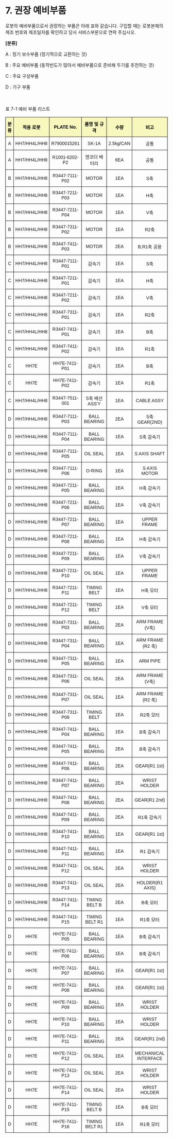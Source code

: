 ﻿# 7. 권장 예비부품

로봇의 예비부품으로서 권장하는 부품은 아래 표와 같습니다. 구입할 때는 로봇본체의 제조 번호와 제조일자를 확인하고 당사 서비스부문으로 연락 주십시오.

<b>[분류]</b>

A : 정기 보수부품 (정기적으로 교환하는 것)

B : 주요 예비부품 (동작빈도가 많아서 예비부품으로 준비해 두기를 추천하는 것)

C : 주요 구성부품

D : 기구 부품

<br></br>
표 7-1 예비 부품 리스트
<style type="text/css">
.tg  {border-collapse:collapse;border-spacing:0;}
.tg td{border-color:black;border-style:solid;border-width:1px;font-family:Arial, sans-serif;font-size:14px;
  overflow:hidden;padding:10px 5px;word-break:normal;}
.tg th{border-color:black;border-style:solid;border-width:1px;font-family:Arial, sans-serif;font-size:14px;
  font-weight:normal;overflow:hidden;padding:10px 5px;word-break:normal;}
.tg .tg-jafi{background-color:#f8f8be;color:#000000;font-weight:bold;text-align:center;vertical-align:middle}
.tg .tg-nrix{text-align:center;vertical-align:middle}
</style>
<table class="tg">
<thead>
  <tr>
    <th class="tg-jafi">분류</th>
    <th class="tg-jafi">적용 로봇</th>
    <th class="tg-jafi">PLATE No.</th>
    <th class="tg-jafi">품명 및 규격</th>
    <th class="tg-jafi">수량</th>
    <th class="tg-jafi">비고</th>
  </tr>
</thead>
<tbody>
  <tr>
    <td class="tg-nrix">A</td>
    <td class="tg-nrix">HH7/HH4L/HH8</td>
    <td class="tg-nrix">R7900015261</td>
    <td class="tg-nrix">SK-1A</td>
    <td class="tg-nrix">2.5kg/CAN</td>
    <td class="tg-nrix">공통</td>
  </tr>
  <tr>
    <td class="tg-nrix">A</td>
    <td class="tg-nrix">HH7/HH4L/HH8</td>
    <td class="tg-nrix">R1001-6202-P2</td>
    <td class="tg-nrix">엔코더 배터리</td>
    <td class="tg-nrix">6EA</td>
    <td class="tg-nrix">공통</td>
  </tr>
  <tr>
    <td class="tg-nrix">B</td>
    <td class="tg-nrix">HH7/HH4L/HH8</td>
    <td class="tg-nrix">R3447-7111-P02</td>
    <td class="tg-nrix">MOTOR</td>
    <td class="tg-nrix">1EA</td>
    <td class="tg-nrix">S축</td>
  </tr>
  <tr>
    <td class="tg-nrix">B</td>
    <td class="tg-nrix">HH7/HH4L/HH8</td>
    <td class="tg-nrix">R3447-7211-P03</td>
    <td class="tg-nrix">MOTOR</td>
    <td class="tg-nrix">1EA</td>
    <td class="tg-nrix">H축</td>
  </tr>
  <tr>
    <td class="tg-nrix">B</td>
    <td class="tg-nrix">HH7/HH4L/HH8</td>
    <td class="tg-nrix">R3447-7211-P04</td>
    <td class="tg-nrix">MOTOR</td>
    <td class="tg-nrix">1EA</td>
    <td class="tg-nrix">V축</td>
  </tr>
  <tr>
    <td class="tg-nrix">B</td>
    <td class="tg-nrix">HH7/HH4L/HH8</td>
    <td class="tg-nrix">R3447-7311-P02</td>
    <td class="tg-nrix">MOTOR</td>
    <td class="tg-nrix">1EA</td>
    <td class="tg-nrix">R2축</td>
  </tr>
   <tr>
    <td class="tg-nrix">B</td>
    <td class="tg-nrix">HH7/HH4L/HH8</td>
    <td class="tg-nrix">R3447-7411-P03</td>
    <td class="tg-nrix">MOTOR</td>
    <td class="tg-nrix">2EA</td>
    <td class="tg-nrix">B,R1축 공용</td>
  </tr>
  <tr>
    <td class="tg-nrix">C</td>
    <td class="tg-nrix">HH7/HH4L/HH8</td>
    <td class="tg-nrix">R3447-7111-P01</td>
    <td class="tg-nrix">감속기</td>
    <td class="tg-nrix">1EA</td>
    <td class="tg-nrix">S축</td>
  </tr>
  <tr>
    <td class="tg-nrix">C</td>
    <td class="tg-nrix">HH7/HH4L/HH8</td>
    <td class="tg-nrix">R3447-7211-P01</td>
    <td class="tg-nrix">감속기</td>
    <td class="tg-nrix">1EA</td>
    <td class="tg-nrix">H축</td>
  </tr>
  <tr>
    <td class="tg-nrix">C</td>
    <td class="tg-nrix">HH7/HH4L/HH8</td>
    <td class="tg-nrix">R3447-7211-P02</td>
    <td class="tg-nrix">감속기</td>
    <td class="tg-nrix">1EA</td>
    <td class="tg-nrix">V축</td>
  </tr>
  <tr>
    <td class="tg-nrix">C</td>
    <td class="tg-nrix">HH7/HH4L/HH8</td>
    <td class="tg-nrix">R3447-7311-P01</td>
    <td class="tg-nrix">감속기</td>
    <td class="tg-nrix">1EA</td>
    <td class="tg-nrix">R2축</td>
  </tr>
  <tr>
    <td class="tg-nrix">C</td>
    <td class="tg-nrix">HH7/HH4L/HH8</td>
    <td class="tg-nrix">R3447-7411-P01</td>
    <td class="tg-nrix">감속기</td>
    <td class="tg-nrix">1EA</td>
    <td class="tg-nrix">B축</td>
  </tr>
  <tr>
    <td class="tg-nrix">C</td>
    <td class="tg-nrix">HH7/HH4L/HH8</td>
    <td class="tg-nrix">R3447-7411-P02</td>
    <td class="tg-nrix">감속기</td>
    <td class="tg-nrix">1EA</td>
    <td class="tg-nrix">R1축</td>
  </tr>
  <tr>
    <td class="tg-nrix">C</td>
    <td class="tg-nrix">HH7E</td>
    <td class="tg-nrix">HH7E-7411-P01</td>
    <td class="tg-nrix">감속기</td>
    <td class="tg-nrix">1EA</td>
    <td class="tg-nrix">B축</td>
  </tr>
  <tr>
    <td class="tg-nrix">C</td>
    <td class="tg-nrix">HH7E</td>
    <td class="tg-nrix">HH7E-7411-P02</td>
    <td class="tg-nrix">감속기</td>
    <td class="tg-nrix">1EA</td>
    <td class="tg-nrix">R1축</td>
  </tr>
  <tr>
    <td class="tg-nrix">C</td>
    <td class="tg-nrix">HH7/HH4L/HH8</td>
    <td class="tg-nrix">R3447-7511-001</td>
    <td class="tg-nrix">S축 배선 ASS'Y</td>
    <td class="tg-nrix">1EA</td>
    <td class="tg-nrix">CABLE ASSY</td>
  </tr>
  <tr>
    <td class="tg-nrix">D</td>
    <td class="tg-nrix">HH7/HH4L/HH8</td>
    <td class="tg-nrix">R3447-7111-P03</td>
    <td class="tg-nrix">BALL BEARING</td>
    <td class="tg-nrix">2EA</td>
    <td class="tg-nrix">S축 GEAR(2ND)</td>
  </tr>
  <tr>
    <td class="tg-nrix">D</td>
    <td class="tg-nrix">HH7/HH4L/HH8</td>
    <td class="tg-nrix">R3447-7111-P04</td>
    <td class="tg-nrix">BALL BEARING</td>
    <td class="tg-nrix">1EA</td>
    <td class="tg-nrix">S축 감속기</td>
  </tr>
  <tr>
    <td class="tg-nrix">D</td>
    <td class="tg-nrix">HH7/HH4L/HH8</td>
    <td class="tg-nrix">R3447-7111-P05</td>
    <td class="tg-nrix">OIL SEAL</td>
    <td class="tg-nrix">1EA</td>
    <td class="tg-nrix">S AXIS SHAFT</td>
  </tr>
  <tr>
    <td class="tg-nrix">D</td>
    <td class="tg-nrix">HH7/HH4L/HH8</td>
    <td class="tg-nrix">R3447-7111-P06</td>
    <td class="tg-nrix">O-RING</td>
    <td class="tg-nrix">1EA</td>
    <td class="tg-nrix">S AXIS MOTOR</td>
  </tr>
    <tr>
    <td class="tg-nrix">D</td>
    <td class="tg-nrix">HH7/HH4L/HH8</td>
    <td class="tg-nrix">R3447-7211-P05</td>
    <td class="tg-nrix">BALL BEARING</td>
    <td class="tg-nrix">1EA</td>
    <td class="tg-nrix">H축 감속기</td>
  </tr>
    <tr>
    <td class="tg-nrix">D</td>
    <td class="tg-nrix">HH7/HH4L/HH8</td>
    <td class="tg-nrix">R3447-7211-P06</td>
    <td class="tg-nrix">BALL BEARING</td>
    <td class="tg-nrix">1EA</td>
    <td class="tg-nrix">V축 감속기</td>
  </tr>
    <tr>
    <td class="tg-nrix">D</td>
    <td class="tg-nrix">HH7/HH4L/HH8</td>
    <td class="tg-nrix">R3447-7211-P07</td>
    <td class="tg-nrix">BALL BEARING</td>
    <td class="tg-nrix">1EA</td>
    <td class="tg-nrix">UPPER FRAME</td>
  </tr>
    <tr>
    <td class="tg-nrix">D</td>
    <td class="tg-nrix">HH7/HH4L/HH8</td>
    <td class="tg-nrix">R3447-7211-P08</td>
    <td class="tg-nrix">BALL BEARING</td>
    <td class="tg-nrix">1EA</td>
    <td class="tg-nrix">H축 감속기</td>
  </tr>
    <tr>
    <td class="tg-nrix">D</td>
    <td class="tg-nrix">HH7/HH4L/HH8</td>
    <td class="tg-nrix">R3447-7211-P09</td>
    <td class="tg-nrix">BALL BEARING</td>
    <td class="tg-nrix">1EA</td>
    <td class="tg-nrix">V축 감속기</td>
  </tr>
  <tr>
    <td class="tg-nrix">D</td>
    <td class="tg-nrix">HH7/HH4L/HH8</td>
    <td class="tg-nrix">R3447-7211-P10</td>
    <td class="tg-nrix">OIL SEAL</td>
    <td class="tg-nrix">1EA</td>
    <td class="tg-nrix">UPPER FRAME</td>
  </tr>
  <tr>
    <td class="tg-nrix">D</td>
    <td class="tg-nrix">HH7/HH4L/HH8</td>
    <td class="tg-nrix">R3447-7211-P11</td>
    <td class="tg-nrix">TIMING BELT</td>
    <td class="tg-nrix">1EA</td>
    <td class="tg-nrix">H축 모터</td>
  </tr>
  <tr>
    <td class="tg-nrix">D</td>
    <td class="tg-nrix">HH7/HH4L/HH8</td>
    <td class="tg-nrix">R3447-7211-P12</td>
    <td class="tg-nrix">TIMING BELT</td>
    <td class="tg-nrix">1EA</td>
    <td class="tg-nrix">V축 모터</td>
  </tr>
  <tr>
    <td class="tg-nrix">D</td>
    <td class="tg-nrix">HH7/HH4L/HH8</td>
    <td class="tg-nrix">R3447-7311-P03</td>
    <td class="tg-nrix">BALL BEARING</td>
    <td class="tg-nrix">2EA</td>
    <td class="tg-nrix">ARM FRAME (V축)</td>
  </tr>
    <tr>
    <td class="tg-nrix">D</td>
    <td class="tg-nrix">HH7/HH4L/HH8</td>
    <td class="tg-nrix">R3447-7311-P04</td>
    <td class="tg-nrix">BALL BEARING</td>
    <td class="tg-nrix">1EA</td>
    <td class="tg-nrix">ARM FRAME (R2 축)</td>
  </tr>
    <tr>
    <td class="tg-nrix">D</td>
    <td class="tg-nrix">HH7/HH4L/HH8</td>
    <td class="tg-nrix">R3447-7311-P05</td>
    <td class="tg-nrix">BALL BEARING</td>
    <td class="tg-nrix">1EA</td>
    <td class="tg-nrix">ARM PIPE</td>
  </tr>
    <tr>
    <td class="tg-nrix">D</td>
    <td class="tg-nrix">HH7/HH4L/HH8</td>
    <td class="tg-nrix">R3447-7311-P06</td>
    <td class="tg-nrix">OIL SEAL</td>
    <td class="tg-nrix">2EA</td>
    <td class="tg-nrix">ARM FRAME (V축)</td>
  </tr>
    <tr>
    <td class="tg-nrix">D</td>
    <td class="tg-nrix">HH7/HH4L/HH8</td>
    <td class="tg-nrix">R3447-7311-P07</td>
    <td class="tg-nrix">OIL SEAL</td>
    <td class="tg-nrix">1EA</td>
    <td class="tg-nrix">ARM FRAME (R2 축)</td>
  </tr>
  <tr>
    <td class="tg-nrix">D</td>
    <td class="tg-nrix">HH7/HH4L/HH8</td>
    <td class="tg-nrix">R3447-7311-P08</td>
    <td class="tg-nrix">TIMING BELT</td>
    <td class="tg-nrix">1EA</td>
    <td class="tg-nrix">R2축 모터</td>
  </tr>
    <tr>
    <td class="tg-nrix">D</td>
    <td class="tg-nrix">HH7/HH4L/HH8</td>
    <td class="tg-nrix">R3447-7411-P04</td>
    <td class="tg-nrix">BALL BEARING</td>
    <td class="tg-nrix">1EA</td>
    <td class="tg-nrix">B축 감속기</td>
  </tr>
    <tr>
    <td class="tg-nrix">D</td>
    <td class="tg-nrix">HH7/HH4L/HH8</td>
    <td class="tg-nrix">R3447-7411-P05</td>
    <td class="tg-nrix">BALL BEARING</td>
    <td class="tg-nrix">2EA</td>
    <td class="tg-nrix">B축 감속기</td>
  </tr>
      <tr>
    <td class="tg-nrix">D</td>
    <td class="tg-nrix">HH7/HH4L/HH8</td>
    <td class="tg-nrix">R3447-7411-P06</td>
    <td class="tg-nrix">BALL BEARING</td>
    <td class="tg-nrix">2EA</td>
    <td class="tg-nrix">GEAR(R1 1st)</td>
  </tr>
    <tr>
    <td class="tg-nrix">D</td>
    <td class="tg-nrix">HH7/HH4L/HH8</td>
    <td class="tg-nrix">R3447-7411-P07</td>
    <td class="tg-nrix">BALL BEARING</td>
    <td class="tg-nrix">2EA</td>
    <td class="tg-nrix">WRIST HOLDER</td>
  </tr>
    <tr>
    <td class="tg-nrix">D</td>
    <td class="tg-nrix">HH7/HH4L/HH8</td>
    <td class="tg-nrix">R3447-7411-P08</td>
    <td class="tg-nrix">BALL BEARING</td>
    <td class="tg-nrix">2EA</td>
    <td class="tg-nrix">GEAR(R1 2nd)</td>
  </tr>
    <tr>
    <td class="tg-nrix">D</td>
    <td class="tg-nrix">HH7/HH4L/HH8</td>
    <td class="tg-nrix">R3447-7411-P09</td>
    <td class="tg-nrix">BALL BEARING</td>
    <td class="tg-nrix">2EA</td>
    <td class="tg-nrix">R1축 감속기</td>
  </tr>
    <tr>
    <td class="tg-nrix">D</td>
    <td class="tg-nrix">HH7/HH4L/HH8</td>
    <td class="tg-nrix">R3447-7411-P10</td>
    <td class="tg-nrix">BALL BEARING</td>
    <td class="tg-nrix">1EA</td>
    <td class="tg-nrix">GEAR(R1 1st)</td>
  </tr>
    <tr>
    <td class="tg-nrix">D</td>
    <td class="tg-nrix">HH7/HH4L/HH8</td>
    <td class="tg-nrix">R3447-7411-P11</td>
    <td class="tg-nrix">BALL BEARING</td>
    <td class="tg-nrix">1EA</td>
    <td class="tg-nrix">R1 감속기</td>
  </tr>
    <tr>
    <td class="tg-nrix">D</td>
    <td class="tg-nrix">HH7/HH4L/HH8</td>
    <td class="tg-nrix">R3447-7411-P12</td>
    <td class="tg-nrix">OIL SEAL</td>
    <td class="tg-nrix">2EA</td>
    <td class="tg-nrix">WRIST HOLDER</td>
  </tr>
    <tr>
    <td class="tg-nrix">D</td>
    <td class="tg-nrix">HH7/HH4L/HH8</td>
    <td class="tg-nrix">R3447-7411-P13</td>
    <td class="tg-nrix">OIL SEAL</td>
    <td class="tg-nrix">2EA</td>
    <td class="tg-nrix">HOLDER(R1 AXIS)</td>
  </tr>
  <tr>
    <td class="tg-nrix">D</td>
    <td class="tg-nrix">HH7/HH4L/HH8</td>
    <td class="tg-nrix">R3447-7411-P14</td>
    <td class="tg-nrix">TIMING BELT B</td>
    <td class="tg-nrix">2EA</td>
    <td class="tg-nrix">B축 모터</td>
  </tr>
  <tr>
    <td class="tg-nrix">D</td>
    <td class="tg-nrix">HH7/HH4L/HH8</td>
    <td class="tg-nrix">R3447-7411-P15</td>
    <td class="tg-nrix">TIMING BELT R1</td>
    <td class="tg-nrix">1EA</td>
    <td class="tg-nrix">R1축 모터</td>
  </tr>
  <tr>
    <td class="tg-nrix">D</td>
    <td class="tg-nrix">HH7E</td>
    <td class="tg-nrix">HH7E-7411-P05</td>
    <td class="tg-nrix">BALL BEARING</td>
    <td class="tg-nrix">1EA</td>
    <td class="tg-nrix">B축 감속기</td>
  </tr>
    <tr>
    <td class="tg-nrix">D</td>
    <td class="tg-nrix">HH7E</td>
    <td class="tg-nrix">HH7E-7411-P06</td>
    <td class="tg-nrix">BALL BEARING</td>
    <td class="tg-nrix">1EA</td>
    <td class="tg-nrix">B축 감속기</td>
  </tr>
    <tr>
    <td class="tg-nrix">D</td>
    <td class="tg-nrix">HH7E</td>
    <td class="tg-nrix">HH7E-7411-P07</td>
    <td class="tg-nrix">BALL BEARING</td>
    <td class="tg-nrix">1EA</td>
    <td class="tg-nrix">GEAR(R1 1st)</td>
  </tr>
    <tr>
    <td class="tg-nrix">D</td>
    <td class="tg-nrix">HH7E</td>
    <td class="tg-nrix">HH7E-7411-P08</td>
    <td class="tg-nrix">BALL BEARING</td>
    <td class="tg-nrix">1EA</td>
    <td class="tg-nrix">GEAR(R1 1st)</td>
  </tr>
    <tr>
    <td class="tg-nrix">D</td>
    <td class="tg-nrix">HH7E</td>
    <td class="tg-nrix">HH7E-7411-P09</td>
    <td class="tg-nrix">BALL BEARING</td>
    <td class="tg-nrix">1EA</td>
    <td class="tg-nrix">WRIST HOLDER</td>
  </tr>
    <tr>
    <td class="tg-nrix">D</td>
    <td class="tg-nrix">HH7E</td>
    <td class="tg-nrix">HH7E-7411-P10</td>
    <td class="tg-nrix">BALL BEARING</td>
    <td class="tg-nrix">1EA</td>
    <td class="tg-nrix">WRIST HOLDER</td>
  </tr>
    <tr>
    <td class="tg-nrix">D</td>
    <td class="tg-nrix">HH7E</td>
    <td class="tg-nrix">HH7E-7411-P11</td>
    <td class="tg-nrix">BALL BEARING</td>
    <td class="tg-nrix">2EA</td>
    <td class="tg-nrix">GEAR(R1 2nd)</td>
  </tr>
  <tr>
    <td class="tg-nrix">D</td>
    <td class="tg-nrix">HH7E</td>
    <td class="tg-nrix">HH7E-7411-P12</td>
    <td class="tg-nrix">OIL SEAL</td>
    <td class="tg-nrix">1EA</td>
    <td class="tg-nrix">MECHANICAL INTERFACE</td>
  </tr>
    <tr>
    <td class="tg-nrix">D</td>
    <td class="tg-nrix">HH7E</td>
    <td class="tg-nrix">HH7E-7411-P13</td>
    <td class="tg-nrix">OIL SEAL</td>
    <td class="tg-nrix">2EA</td>
    <td class="tg-nrix">WRIST HOLDER</td>
  </tr>
    <tr>
    <td class="tg-nrix">D</td>
    <td class="tg-nrix">HH7E</td>
    <td class="tg-nrix">HH7E-7411-P14</td>
    <td class="tg-nrix">OIL SEAL</td>
    <td class="tg-nrix">2EA</td>
    <td class="tg-nrix">WRIST HOLDER</td>
  </tr>
  <tr>
    <td class="tg-nrix">D</td>
    <td class="tg-nrix">HH7E</td>
    <td class="tg-nrix">HH7E-7411-P15</td>
    <td class="tg-nrix">TIMING BELT B</td>
    <td class="tg-nrix">1EA</td>
    <td class="tg-nrix">B축 모터</td>
  </tr>
  <tr>
    <td class="tg-nrix">D</td>
    <td class="tg-nrix">HH7E</td>
    <td class="tg-nrix">HH7E-7411-P16</td>
    <td class="tg-nrix">TIMING BELT R1</td>
    <td class="tg-nrix">1EA</td>
    <td class="tg-nrix">R1축 모터</td>
  </tr>
</tbody>
</table>